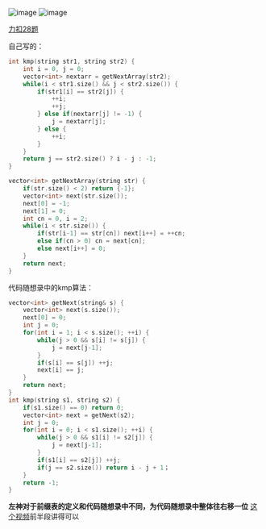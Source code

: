 ![image](https://user-images.githubusercontent.com/132556492/236167107-7bf3f0cc-8ad6-4f58-a65b-82b84e9f4957.png)
![image](https://user-images.githubusercontent.com/132556492/236167147-89351694-5484-4b37-adbb-6672d0d11be8.png)

[力扣28题](https://leetcode.cn/problems/find-the-index-of-the-first-occurrence-in-a-string/description/)

自己写的：
```c++
int kmp(string str1, string str2) {
    int i = 0, j = 0;
    vector<int> nextarr = getNextArray(str2);
    while(i < str1.size() && j < str2.size()) {
        if(str1[i] == str2[j]) {
            ++i;
            ++j;
        } else if(nextarr[j] != -1) {
            j = nextarr[j];
        } else {
            ++i;
        }
    }
    return j == str2.size() ? i - j : -1;
}

vector<int> getNextArray(string str) {
    if(str.size() < 2) return {-1};
    vector<int> next(str.size());
    next[0] = -1;
    next[1] = 0;
    int cn = 0, i = 2;
    while(i < str.size()) {
        if(str[i-1] == str[cn]) next[i++] = ++cn;
        else if(cn > 0) cn = next[cn];
        else next[i++] = 0;
    }
    return next;
}
```

代码随想录中的kmp算法：
```c++
vector<int> getNext(string& s) {
    vector<int> next(s.size());
    next[0] = 0;
    int j = 0;
    for(int i = 1; i < s.size(); ++i) {
        while(j > 0 && s[i] != s[j]) {
            j = next[j-1];
        }
        if(s[i] == s[j]) ++j;
        next[i] == j;
    }
    return next;
}
int kmp(string s1, string s2) {
    if(s1.size() == 0) return 0;
    vector<int> next = getNext(s2);
    int j = 0;
    for(int i = 0; i < s1.size(); ++i) {
        while(j > 0 && s1[i] != s2[j]) {
            j = next[j-1];
        }
        if(s1[i] == s2[j]) ++j;
        if(j == s2.size()) return i - j + 1；
    }
    return -1;
}
```

**左神对于前缀表的定义和代码随想录中不同，为代码随想录中整体往右移一位**
[这个视频](https://www.bilibili.com/video/BV1AY4y157yL/?spm_id_from=333.337.search-card.all.click&vd_source=e9b57106217eb0b65e4076cf4bcc7a73)前半段讲得可以
